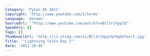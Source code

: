 ```yaml
---
Category: 'PyCon DE 2011'
Copyright: 'http://www.youtube.com/t/terms'
Language: 'German'
SourceUrl: '"http://www.youtube.com/watch?v=Bll3rjVpyCQ"'
Speakers: []
Tags: []
ThumbnailUrl: 'http://i1.ytimg.com/vi/Bll3rjVpyCQ/hqdefault.jpg'
Title: '"Lightning Talks Day 1"'
date: '2011-10-05'
---
```


